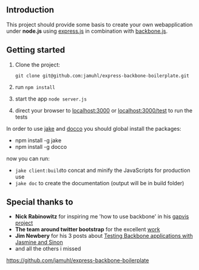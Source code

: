 ## Introduction

This project should provide some basis to create your own webapplication under __node.js__ using [express.js](http://expressjs.com/) in 
combination with [backbone.js](http://documentcloud.github.com/backbone/).

## Getting started

1. Clone the project:

    `git clone git@github.com:jamuhl/express-backbone-boilerplate.git`
    
2. run `npm install`

3. start the app `node server.js`

4. direct your browser to [localhost:3000](http://localhost:3000) or [localhost:3000/test](http://localhost:3000/test) to run the tests

In order to use [jake](https://github.com/mde/jake) and [docco](http://jashkenas.github.com/docco/) you should global install the 
packages:

- npm install -g jake
- npm install -g docco

now you can run:

- `jake client:build`to concat and minify the JavaScripts for production use
- `jake doc` to create the documentation (output will be in build folder)

## Special thanks to

- __Nick Rabinowitz__ for inspiring me 'how to use backbone' in his [gapvis project](https://github.com/nrabinowitz/gapvis)
- __The team around twitter bootstrap__ for the excellent [work](http://twitter.github.com/bootstrap/)
- __Jim Newbery__ for his 3 posts about [Testing Backbone applications with Jasmine and Sinon](http://tinnedfruit.com/2011/03/03/testing-backbone-apps-with-jasmine-sinon.html)
- and all the others i missed



https://github.com/jamuhl/express-backbone-boilerplate
